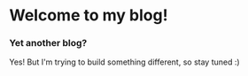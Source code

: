 # Welcome to my blog!

### Yet another blog?

Yes! But I'm trying to build something different, so stay tuned :)
